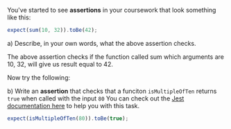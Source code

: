 You've started to see **assertions** in your coursework that look something like this:

```js
expect(sum(10, 32)).toBe(42);
```

a) Describe, in your own words, what the above assertion checks.

The above assertion checks if the function called sum which arguments are 10, 32, will give us result equal to 42.

Now try the following:

b) Write an **assertion** that checks that a funciton `isMultipleOfTen` returns `true` when called with the input `80`
You can check out the [Jest documentation here](https://jestjs.io/docs/expect#matchers) to help you with this task.

```js
expect(isMultipleOfTen(80)).toBe(true);
```
